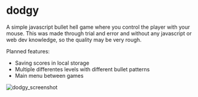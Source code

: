 # dodgy
A simple javascript bullet hell game where you control the player with your mouse.
This was made through trial and error and without any javascript or web dev knowledge, so the quality may be very rough.

Planned features:
- Saving scores in local storage
- Multiple differentes levels with different bullet patterns
- Main menu between games

![dodgy_screenshot](https://user-images.githubusercontent.com/106278405/173901793-fcc23ab4-81b1-4675-902f-0fb9dc4c973f.png)
